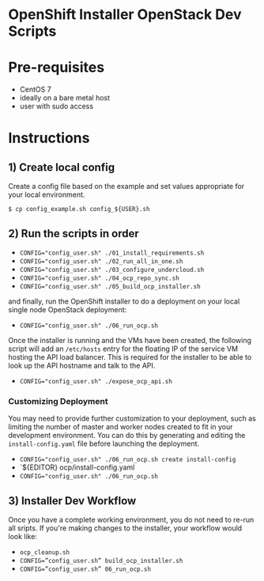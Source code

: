 OpenShift Installer OpenStack Dev Scripts
=========================================

# Pre-requisites

- CentOS 7
- ideally on a bare metal host
- user with sudo access

# Instructions

## 1) Create local config


Create a config file based on the example and set values appropriate for your
local environment.

`$ cp config_example.sh config_${USER}.sh`

## 2) Run the scripts in order

- `CONFIG="config_user.sh" ./01_install_requirements.sh`
- `CONFIG="config_user.sh" ./02_run_all_in_one.sh`
- `CONFIG="config_user.sh" ./03_configure_undercloud.sh`
- `CONFIG="config_user.sh" ./04_ocp_repo_sync.sh`
- `CONFIG="config_user.sh" ./05_build_ocp_installer.sh`

and finally, run the OpenShift installer to do a deployment on your local
single node OpenStack deployment:

- `CONFIG="config_user.sh" ./06_run_ocp.sh`

Once the installer is running and the VMs have been created, the following
script will add an `/etc/hosts` entry for the floating IP of the service VM
hosting the API load balancer.  This is required for the installer to be able
to look up the API hostname and talk to the API.

- `CONFIG="config_user.sh" ./expose_ocp_api.sh`

### Customizing Deployment

You may need to provide further customization to your deployment, such as
limiting the number of master and worker nodes created to fit in your
development environment.  You can do this by generating and editing the
`install-config.yaml` file before launching the deployment.

- `CONFIG="config_user.sh" ./06_run_ocp.sh create install-config`
- `${EDITOR} ocp/install-config.yaml
- `CONFIG="config_user.sh" ./06_run_ocp.sh`

## 3) Installer Dev Workflow

Once you have a complete working environment, you do not need to re-run all
sripts.  If you're making changes to the installer, your workflow would look
like:

- `ocp_cleanup.sh`
- `CONFIG=”config_user.sh” build_ocp_installer.sh`
- `CONFIG=”config_user.sh” 06_run_ocp.sh`

